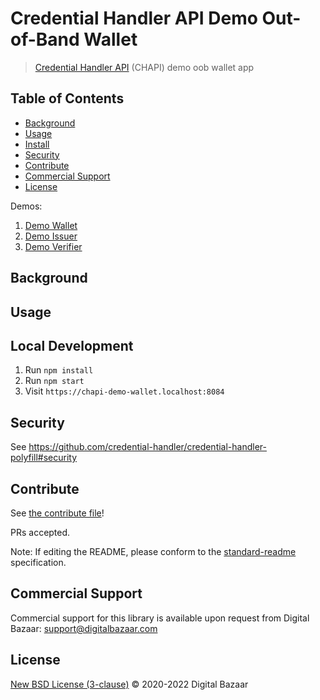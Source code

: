 # Credential Handler API Demo Out-of-Band Wallet

> [Credential Handler API](https://w3c-ccg.github.io/credential-handler-api/) (CHAPI) demo oob wallet app

## Table of Contents

- [Background](#background)
- [Usage](#usage)
- [Install](#install)
- [Security](#security)
- [Contribute](#contribute)
- [Commercial Support](#commercial-support)
- [License](#license)

Demos:

1. [Demo Wallet](https://wallet.example.chapi.io/)
2. [Demo Issuer](https://issuer.example.chapi.io/)
3. [Demo Verifier](https://verifier.example.chapi.io/)

## Background

## Usage

## Local Development

1. Run `npm install`
2. Run `npm start`
3. Visit `https://chapi-demo-wallet.localhost:8084`

## Security

See https://github.com/credential-handler/credential-handler-polyfill#security

## Contribute

See [the contribute file](https://github.com/digitalbazaar/bedrock/blob/master/CONTRIBUTING.md)!

PRs accepted.

Note: If editing the README, please conform to the
[standard-readme](https://github.com/RichardLitt/standard-readme) specification.

## Commercial Support

Commercial support for this library is available upon request from
Digital Bazaar: support@digitalbazaar.com

## License

[New BSD License (3-clause)](LICENSE) © 2020-2022 Digital Bazaar
